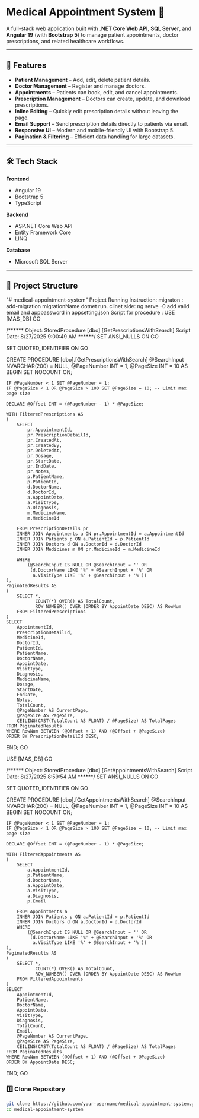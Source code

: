 # Medical Appointment System 🏥  

A full-stack web application built with **.NET Core Web API**, **SQL Server**, and **Angular 19** (with **Bootstrap 5**) to manage patient appointments, doctor prescriptions, and related healthcare workflows.  

---

## 🚀 Features  

- **Patient Management** – Add, edit, delete patient details.  
- **Doctor Management** – Register and manage doctors.  
- **Appointments** – Patients can book, edit, and cancel appointments.  
- **Prescription Management** – Doctors can create, update, and download prescriptions.  
- **Inline Editing** – Quickly edit prescription details without leaving the page.  
- **Email Support** – Send prescription details directly to patients via email.  
- **Responsive UI** – Modern and mobile-friendly UI with Bootstrap 5.  
- **Pagination & Filtering** – Efficient data handling for large datasets.  

---

## 🛠️ Tech Stack  

**Frontend**  
- Angular 19  
- Bootstrap 5  
- TypeScript  

**Backend**  
- ASP.NET Core Web API  
- Entity Framework Core  
- LINQ  

**Database**  
- Microsoft SQL Server  

---

## 📂 Project Structure  

"# medical-appointment-system" 
Project Running Instruction:
migraton :  add-migration migrationName
dotnet run.
clinet side: ng serve -0
add valid email and apppassword in  appsetting.json
Script for procedure :
USE [MAS_DB]
GO

/****** Object:  StoredProcedure [dbo].[GetPrescriptionsWithSearch]    Script Date: 8/27/2025 9:00:49 AM ******/
SET ANSI_NULLS ON
GO

SET QUOTED_IDENTIFIER ON
GO

CREATE PROCEDURE [dbo].[GetPrescriptionsWithSearch]
    @SearchInput NVARCHAR(200) = NULL,
    @PageNumber INT = 1,
    @PageSize INT = 10
AS
BEGIN
    SET NOCOUNT ON;

    IF @PageNumber < 1 SET @PageNumber = 1;
    IF @PageSize < 1 OR @PageSize > 100 SET @PageSize = 10; -- Limit max page size
    
    DECLARE @Offset INT = (@PageNumber - 1) * @PageSize;

    WITH FilteredPrescriptions AS
    (
        SELECT 
            pr.AppointmentId,
			pr.PrescriptionDetailId,
			pr.CreatedAt,
			pr.CreatedBy,
			pr.DeletedAt,
			pr.Dosage,
			pr.StartDate,
			pr.EndDate,
			pr.Notes,
            p.PatientName, 
			p.PatientId,
            d.DoctorName,
			d.DoctorId,
            a.AppointDate, 
            a.VisitType, 
            a.Diagnosis,
			m.MedicineName,
			m.MedicineId
 
        FROM PrescriptionDetails pr
		INNER JOIN Appointments a ON pr.AppointmentId = a.AppointmentId
		INNER JOIN Patients p ON a.PatientId = p.PatientId
		INNER JOIN Doctors d ON a.DoctorId = d.DoctorId
		INNER JOIN Medicines m ON pr.MedicineId = m.MedicineId

        WHERE 
            (@SearchInput IS NULL OR @SearchInput = '' OR 
             (d.DoctorName LIKE '%' + @SearchInput + '%' OR 
              a.VisitType LIKE '%' + @SearchInput + '%'))
    ),
    PaginatedResults AS
    (
        SELECT *,
               COUNT(*) OVER() AS TotalCount,
               ROW_NUMBER() OVER (ORDER BY AppointDate DESC) AS RowNum
        FROM FilteredPrescriptions
    )
    SELECT 
        AppointmentId,
		PrescriptionDetailId,
		MedicineId,
		DoctorId,
		PatientId,
        PatientName,
        DoctorName,
        AppointDate,
        VisitType,
        Diagnosis,
		MedicineName,
		Dosage,
		StartDate,
		EndDate,
		Notes,
        TotalCount,
        @PageNumber AS CurrentPage,
        @PageSize AS PageSize,
        CEILING(CAST(TotalCount AS FLOAT) / @PageSize) AS TotalPages
    FROM PaginatedResults
    WHERE RowNum BETWEEN (@Offset + 1) AND (@Offset + @PageSize)
    ORDER BY PrescriptionDetailId DESC;
END;
GO


USE [MAS_DB]
GO

/****** Object:  StoredProcedure [dbo].[GetAppointmentsWithSearch]    Script Date: 8/27/2025 8:59:54 AM ******/
SET ANSI_NULLS ON
GO

SET QUOTED_IDENTIFIER ON
GO

CREATE PROCEDURE [dbo].[GetAppointmentsWithSearch]
    @SearchInput NVARCHAR(200) = NULL,
    @PageNumber INT = 1,
    @PageSize INT = 10
AS
BEGIN
    SET NOCOUNT ON;
    

    IF @PageNumber < 1 SET @PageNumber = 1;
    IF @PageSize < 1 OR @PageSize > 100 SET @PageSize = 10; -- Limit max page size
    
    DECLARE @Offset INT = (@PageNumber - 1) * @PageSize;

    WITH FilteredAppointments AS
    (
        SELECT 
            a.AppointmentId,
            p.PatientName, 
            d.DoctorName, 
            a.AppointDate, 
            a.VisitType, 
            a.Diagnosis,
			p.Email
   
        FROM Appointments a
        INNER JOIN Patients p ON a.PatientId = p.PatientId
        INNER JOIN Doctors d ON a.DoctorId = d.DoctorId
        WHERE 
            (@SearchInput IS NULL OR @SearchInput = '' OR 
             (d.DoctorName LIKE '%' + @SearchInput + '%' OR 
              a.VisitType LIKE '%' + @SearchInput + '%'))
    ),
    PaginatedResults AS
    (
        SELECT *,
               COUNT(*) OVER() AS TotalCount,
               ROW_NUMBER() OVER (ORDER BY AppointDate DESC) AS RowNum
        FROM FilteredAppointments
    )
    SELECT 
        AppointmentId,
        PatientName,
        DoctorName,
        AppointDate,
        VisitType,
        Diagnosis,
        TotalCount,
		Email,
        @PageNumber AS CurrentPage,
        @PageSize AS PageSize,
        CEILING(CAST(TotalCount AS FLOAT) / @PageSize) AS TotalPages
    FROM PaginatedResults
    WHERE RowNum BETWEEN (@Offset + 1) AND (@Offset + @PageSize)
    ORDER BY AppointDate DESC;
END;
GO






### 1️⃣ Clone Repository  
```bash
git clone https://github.com/your-username/medical-appointment-system.git
cd medical-appointment-system